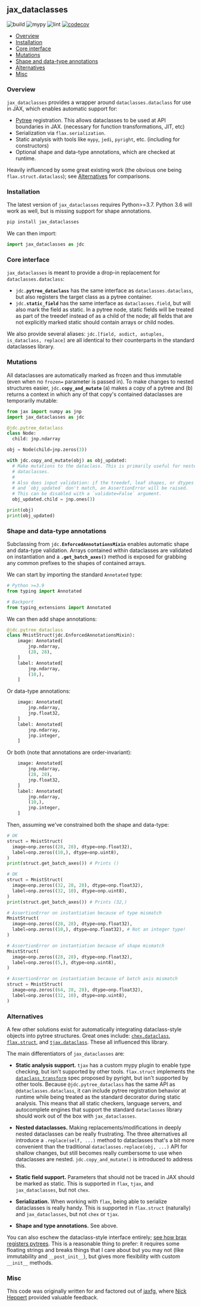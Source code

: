 ## jax_dataclasses

![build](https://github.com/brentyi/jax_dataclasses/workflows/build/badge.svg)
![mypy](https://github.com/brentyi/jax_dataclasses/workflows/mypy/badge.svg?branch=main)
![lint](https://github.com/brentyi/jax_dataclasses/workflows/lint/badge.svg)
[![codecov](https://codecov.io/gh/brentyi/jax_dataclasses/branch/main/graph/badge.svg?token=fFSx7CeKlW)](https://codecov.io/gh/brentyi/jax_dataclasses)

<!-- vim-markdown-toc GFM -->

* [Overview](#overview)
* [Installation](#installation)
* [Core interface](#core-interface)
* [Mutations](#mutations)
* [Shape and data-type annotations](#shape-and-data-type-annotations)
* [Alternatives](#alternatives)
* [Misc](#misc)

<!-- vim-markdown-toc -->

### Overview

`jax_dataclasses` provides a wrapper around `dataclasses.dataclass` for use in
JAX, which enables automatic support for:

- [Pytree](https://jax.readthedocs.io/en/latest/pytrees.html) registration. This
  allows dataclasses to be used at API boundaries in JAX. (necessary for
  function transformations, JIT, etc)
- Serialization via `flax.serialization`.
- Static analysis with tools like `mypy`, `jedi`, `pyright`, etc. (including for
  constructors)
- Optional shape and data-type annotations, which are checked at runtime.

Heavily influenced by some great existing work (the obvious one being
`flax.struct.dataclass`); see [Alternatives](#alternatives) for comparisons.

### Installation

The latest version of `jax_dataclasses` requires Python>=3.7. Python 3.6 will
work as well, but is missing support for shape annotations.

```bash
pip install jax_dataclasses
```

We can then import:

```python
import jax_dataclasses as jdc
```

### Core interface

`jax_dataclasses` is meant to provide a drop-in replacement for
`dataclasses.dataclass`:

- <code>jdc.<strong>pytree_dataclass</strong></code> has the same interface as
  `dataclasses.dataclass`, but also registers the target class as a pytree
  container.
- <code>jdc.<strong>static_field</strong></code> has the same interface as
  `dataclasses.field`, but will also mark the field as static. In a pytree node,
  static fields will be treated as part of the treedef instead of as a child of
  the node; all fields that are not explicitly marked static should contain
  arrays or child nodes.

We also provide several aliases:
`jdc.[field, asdict, astuples, is_dataclass, replace]` are all identical to
their counterparts in the standard dataclasses library.

### Mutations

All dataclasses are automatically marked as frozen and thus immutable (even when
no `frozen=` parameter is passed in). To make changes to nested structures
easier, <code>jdc.<strong>copy_and_mutate</strong></code> (a) makes a copy of a
pytree and (b) returns a context in which any of that copy's contained
dataclasses are temporarily mutable:

```python
from jax import numpy as jnp
import jax_dataclasses as jdc

@jdc.pytree_dataclass
class Node:
  child: jnp.ndarray

obj = Node(child=jnp.zeros(3))

with jdc.copy_and_mutate(obj) as obj_updated:
  # Make mutations to the dataclass. This is primarily useful for nested
  # dataclasses.
  #
  # Also does input validation: if the treedef, leaf shapes, or dtypes of `obj`
  # and `obj_updated` don't match, an AssertionError will be raised.
  # This can be disabled with a `validate=False` argument.
  obj_updated.child = jnp.ones(3)

print(obj)
print(obj_updated)
```

### Shape and data-type annotations

Subclassing from <code>jdc.<strong>EnforcedAnnotationsMixin</strong></code>
enables automatic shape and data-type validation. Arrays contained within
dataclasses are validated on instantiation and a **`.get_batch_axes()`** method
is exposed for grabbing any common prefixes to the shapes of contained arrays.

We can start by importing the standard `Annotated` type:

```python
# Python >=3.9
from typing import Annotated

# Backport
from typing_extensions import Annotated
```

We can then add shape annotations:

```python
@jdc.pytree_dataclass
class MnistStruct(jdc.EnforcedAnnotationsMixin):
    image: Annotated[
        jnp.ndarray,
        (28, 28),
    ]
    label: Annotated[
        jnp.ndarray,
        (10,),
    ]
```

Or data-type annotations:

```python
    image: Annotated[
        jnp.ndarray,
        jnp.float32,
    ]
    label: Annotated[
        jnp.ndarray,
        jnp.integer,
    ]
```

Or both (note that annotations are order-invariant):

```python
    image: Annotated[
        jnp.ndarray,
        (28, 28),
        jnp.float32,
    ]
    label: Annotated[
        jnp.ndarray,
        (10,),
        jnp.integer,
    ]
```

Then, assuming we've constrained both the shape and data-type:

```python
# OK
struct = MnistStruct(
  image=onp.zeros((28, 28), dtype=onp.float32),
  label=onp.zeros((10,), dtype=onp.uint8),
)
print(struct.get_batch_axes()) # Prints ()

# OK
struct = MnistStruct(
  image=onp.zeros((32, 28, 28), dtype=onp.float32),
  label=onp.zeros((32, 10), dtype=onp.uint8),
)
print(struct.get_batch_axes()) # Prints (32,)

# AssertionError on instantiation because of type mismatch
MnistStruct(
  image=onp.zeros((28, 28), dtype=onp.float32),
  label=onp.zeros((10,), dtype=onp.float32), # Not an integer type!
)

# AssertionError on instantiation because of shape mismatch
MnistStruct(
  image=onp.zeros((28, 28), dtype=onp.float32),
  label=onp.zeros((5,), dtype=onp.uint8),
)

# AssertionError on instantiation because of batch axis mismatch
struct = MnistStruct(
  image=onp.zeros((64, 28, 28), dtype=onp.float32),
  label=onp.zeros((32, 10), dtype=onp.uint8),
)
```

### Alternatives

A few other solutions exist for automatically integrating dataclass-style
objects into pytree structures. Great ones include:
[`chex.dataclass`](https://github.com/deepmind/chex),
[`flax.struct`](https://github.com/google/flax), and
[`tjax.dataclass`](https://github.com/NeilGirdhar/tjax). These all influenced
this library.

The main differentiators of `jax_dataclasses` are:

- **Static analysis support.** `tjax` has a custom mypy plugin to enable type
  checking, but isn't supported by other tools. `flax.struct` implements the
  [`dataclass_transform`](https://github.com/microsoft/pyright/blob/main/specs/dataclass_transforms.md)
  spec proposed by pyright, but isn't supported by other tools. Because
  `@jdc.pytree_dataclass` has the same API as `@dataclasses.dataclass`, it can
  include pytree registration behavior at runtime while being treated as the
  standard decorator during static analysis. This means that all static
  checkers, language servers, and autocomplete engines that support the standard
  `dataclasses` library should work out of the box with `jax_dataclasses`.

- **Nested dataclasses.** Making replacements/modifications in deeply nested
  dataclasses can be really frustrating. The three alternatives all introduce a
  `.replace(self, ...)` method to dataclasses that's a bit more convenient than
  the traditional `dataclasses.replace(obj, ...)` API for shallow changes, but
  still becomes really cumbersome to use when dataclasses are nested.
  `jdc.copy_and_mutate()` is introduced to address this.

- **Static field support.** Parameters that should not be traced in JAX should
  be marked as static. This is supported in `flax`, `tjax`, and
  `jax_dataclasses`, but not `chex`.

- **Serialization.** When working with `flax`, being able to serialize
  dataclasses is really handy. This is supported in `flax.struct` (naturally)
  and `jax_dataclasses`, but not `chex` or `tjax`.

- **Shape and type annotations.** See above.

You can also eschew the dataclass-style interface entirely;
[see how brax registers pytrees](https://github.com/google/brax/blob/730e05d4af58eada5b49a44e849107d76e386b9a/brax/pytree.py).
This is a reasonable thing to prefer: it requires some floating strings and
breaks things that I care about but you may not (like immutability and
`__post_init__`), but gives more flexibility with custom `__init__` methods.

### Misc

This code was originally written for and factored out of
[jaxfg](http://github.com/brentyi/jaxfg), where
[Nick Heppert](https://github.com/SuperN1ck) provided valuable feedback.
